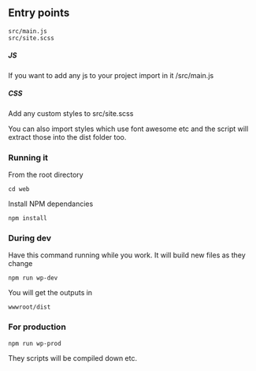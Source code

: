 ## Entry points

```
src/main.js
src/site.scss
```

##### JS
If you want to add any js to your project import in it /src/main.js


##### CSS
Add any custom styles to src/site.scss

You can also import styles which use font awesome etc and the script will extract those into the dist folder too.




### Running it

From the root directory

```
cd web
```

Install NPM dependancies

```
npm install
```

### During dev

Have this command running while you work. It will build new files as they change

```
npm run wp-dev
```

You will get the outputs in 

```wwwroot/dist```

### For production

```
npm run wp-prod
```

They scripts will be compiled down etc.


